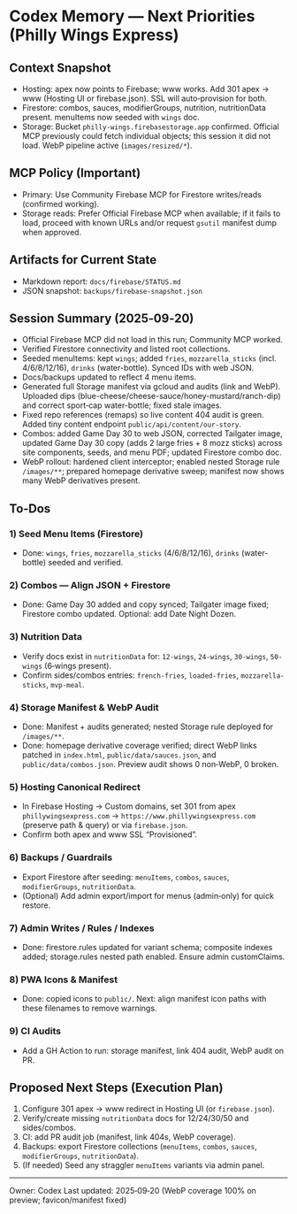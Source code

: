 # Codex Memory — Next Priorities (Philly Wings Express)

## Context Snapshot
- Hosting: apex now points to Firebase; www works. Add 301 apex → www (Hosting UI or firebase.json). SSL will auto‑provision for both.
- Firestore: combos, sauces, modifierGroups, nutrition, nutritionData present. menuItems now seeded with `wings` doc.
- Storage: Bucket `philly-wings.firebasestorage.app` confirmed. Official MCP previously could fetch individual objects; this session it did not load. WebP pipeline active (`images/resized/*`).

## MCP Policy (Important)
- Primary: Use Community Firebase MCP for Firestore writes/reads (confirmed working).
- Storage reads: Prefer Official Firebase MCP when available; if it fails to load, proceed with known URLs and/or request `gsutil` manifest dump when approved.

## Artifacts for Current State
- Markdown report: `docs/firebase/STATUS.md`
- JSON snapshot: `backups/firebase-snapshot.json`

## Session Summary (2025‑09‑20)
- Official Firebase MCP did not load in this run; Community MCP worked.
- Verified Firestore connectivity and listed root collections.
- Seeded menuItems: kept `wings`; added `fries`, `mozzarella_sticks` (incl. 4/6/8/12/16), `drinks` (water-bottle). Synced IDs with web JSON.
- Docs/backups updated to reflect 4 menu items.
- Generated full Storage manifest via gcloud and audits (link and WebP). Uploaded dips (blue-cheese/cheese-sauce/honey-mustard/ranch-dip) and correct sport‑cap water-bottle; fixed stale images.
- Fixed repo references (remaps) so live content 404 audit is green. Added tiny content endpoint `public/api/content/our-story`.
- Combos: added Game Day 30 to web JSON, corrected Tailgater image, updated Game Day 30 copy (adds 2 large fries + 8 mozz sticks) across site components, seeds, and menu PDF; updated Firestore combo doc.
- WebP rollout: hardened client interceptor; enabled nested Storage rule `/images/**`; prepared homepage derivative sweep; manifest now shows many WebP derivatives present.

## To‑Dos

### 1) Seed Menu Items (Firestore)
- Done: `wings`, `fries`, `mozzarella_sticks` (4/6/8/12/16), `drinks` (water-bottle) seeded and verified.

### 2) Combos — Align JSON + Firestore
- Done: Game Day 30 added and copy synced; Tailgater image fixed; Firestore combo updated. Optional: add Date Night Dozen.

### 3) Nutrition Data
- Verify docs exist in `nutritionData` for: `12-wings`, `24-wings`, `30-wings`, `50-wings` (6‑wings present).
- Confirm sides/combos entries: `french-fries`, `loaded-fries`, `mozzarella-sticks`, `mvp-meal`.

### 4) Storage Manifest & WebP Audit
- Done: Manifest + audits generated; nested Storage rule deployed for `/images/**`.
- Done: homepage derivative coverage verified; direct WebP links patched in `index.html`, `public/data/sauces.json`, and `public/data/combos.json`. Preview audit shows 0 non‑WebP, 0 broken.

### 5) Hosting Canonical Redirect
- In Firebase Hosting → Custom domains, set 301 from apex `phillywingsexpress.com` → `https://www.phillywingsexpress.com` (preserve path & query) or via `firebase.json`.
- Confirm both apex and www SSL “Provisioned”.

### 6) Backups / Guardrails
- Export Firestore after seeding: `menuItems`, `combos`, `sauces`, `modifierGroups`, `nutritionData`.
- (Optional) Add admin export/import for menus (admin‑only) for quick restore.

### 7) Admin Writes / Rules / Indexes
- Done: firestore.rules updated for variant schema; composite indexes added; storage.rules nested path enabled. Ensure admin customClaims.

### 8) PWA Icons & Manifest
- Done: copied icons to `public/`. Next: align manifest icon paths with these filenames to remove warnings.

### 9) CI Audits
- Add a GH Action to run: storage manifest, link 404 audit, WebP audit on PR.

## Proposed Next Steps (Execution Plan)
1) Configure 301 apex → www redirect in Hosting UI (or `firebase.json`).
2) Verify/create missing `nutritionData` docs for 12/24/30/50 and sides/combos.
3) CI: add PR audit job (manifest, link 404s, WebP coverage).
4) Backups: export Firestore collections (`menuItems`, `combos`, `sauces`, `modifierGroups`, `nutritionData`).
5) (If needed) Seed any straggler `menuItems` variants via admin panel.

---
Owner: Codex
Last updated: 2025‑09‑20 (WebP coverage 100% on preview; favicon/manifest fixed)
